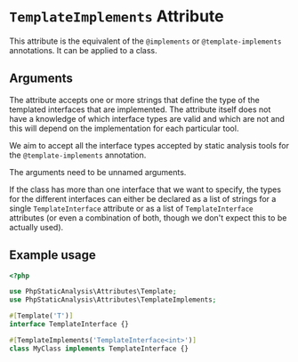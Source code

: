# `TemplateImplements` Attribute

This attribute is the equivalent of the `@implements` or `@template-implements` annotations. It can be applied to a class.

## Arguments

The attribute accepts one or more strings that define the type of the templated interfaces that are implemented. The attribute itself does not have a knowledge of which interface types are valid and which are not and this will depend on the implementation for each particular tool.

We aim to accept all the interface types accepted by static analysis tools for the `@template-implements` annotation.

The arguments need to be unnamed arguments.

If the class has more than one interface that we want to specify, the types for the different interfaces can either be declared as a list of strings for a single `TemplateInterface` attribute or as a list of `TemplateInterface` attributes (or even a combination of both, though we don't expect this to be actually used).

## Example usage

```php
<?php

use PhpStaticAnalysis\Attributes\Template;
use PhpStaticAnalysis\Attributes\TemplateImplements;

#[Template('T')]
interface TemplateInterface {}

#[TemplateImplements('TemplateInterface<int>')]
class MyClass implements TemplateInterface {}
```
